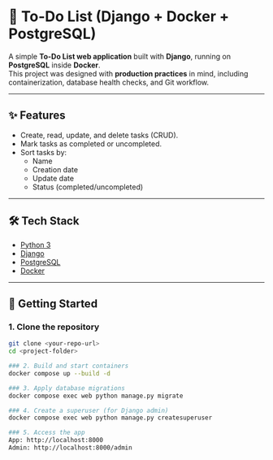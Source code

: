 # 📝 To-Do List (Django + Docker + PostgreSQL)

A simple **To-Do List web application** built with **Django**, running on **PostgreSQL** inside **Docker**.  
This project was designed with **production practices** in mind, including containerization, database health checks, and Git workflow.

---

## ✨ Features
- Create, read, update, and delete tasks (CRUD).
- Mark tasks as completed or uncompleted.
- Sort tasks by:
  - Name
  - Creation date
  - Update date
  - Status (completed/uncompleted)

---

## 🛠️ Tech Stack
- [Python 3](https://www.python.org/)
- [Django](https://www.djangoproject.com/)
- [PostgreSQL](https://www.postgresql.org/)
- [Docker](https://www.docker.com/)

---

## 🚀 Getting Started

### 1. Clone the repository
```bash
git clone <your-repo-url>
cd <project-folder>

### 2. Build and start containers
docker compose up --build -d

### 3. Apply database migrations
docker compose exec web python manage.py migrate

### 4. Create a superuser (for Django admin)
docker compose exec web python manage.py createsuperuser

### 5. Access the app
App: http://localhost:8000
Admin: http://localhost:8000/admin
